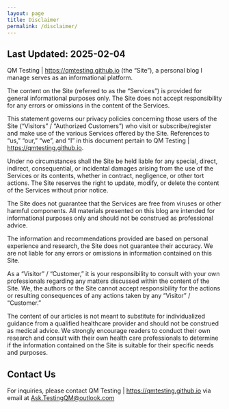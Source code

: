 ```yaml
---
layout: page
title: Disclaimer
permalink: /disclaimer/
---
```


## Last Updated: 2025-02-04

QM Testing | https://qmtesting.github.io (the “Site”), a personal blog I manage serves as an informational platform.

The content on the Site (referred to as the “Services”) is provided for general informational purposes only. The Site does not accept responsibility for any errors or omissions in the content of the Services.

This statement governs our privacy policies concerning those users of the Site (“Visitors” / “Authorized Customers”) who visit or subscribe/register and make use of the various Services offered by the Site. References to “us,” “our,” “we”, and “I” in this document pertain to QM Testing | https://qmtesting.github.io.

Under no circumstances shall the Site be held liable for any special, direct, indirect, consequential, or incidental damages arising from the use of the Services or its contents, whether in contract, negligence, or other tort actions. The Site reserves the right to update, modify, or delete the content of the Services without prior notice.

The Site does not guarantee that the Services are free from viruses or other harmful components. All materials presented on this blog are intended for informational purposes only and should not be construed as professional advice.

The information and recommendations provided are based on personal experience and research, the Site does not guarantee their accuracy. We are not liable for any errors or omissions in information contained on this Site.

As a “Visitor” / “Customer,” it is your responsibility to consult with your own professionals regarding any matters discussed within the content of the Site. We, the authors or the Site cannot accept responsibility for the actions or resulting consequences of any actions taken by any “Visitor” / “Customer.”

The content of our articles is not meant to substitute for individualized guidance from a qualified healthcare provider and should not be construed as medical advice. We strongly encourage readers to conduct their own research and consult with their own health care professionals to determine if the information contained on the Site is suitable for their specific needs and purposes.

## Contact Us

For inquiries, please contact QM Testing | https://qmtesting.github.io via email at Ask.TestingQM@outlook.com
